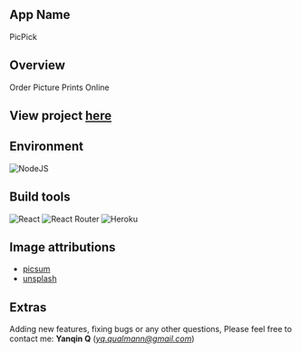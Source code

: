 ## App Name
PicPick
## Overview
Order Picture Prints Online
## View project [here](https://github.com/Qinisfighting/picpick)
## Environment
![NodeJS](https://img.shields.io/badge/node.js-6DA55F?style=for-the-badge&logo=node.js&logoColor=white)
## Build tools
![React](https://img.shields.io/badge/react-%2320232a.svg?style=for-the-badge&logo=react&logoColor=%2361DAFB)
![React Router](https://img.shields.io/badge/React_Router-CA4245?style=for-the-badge&logo=react-router&logoColor=white)
![Heroku](https://img.shields.io/badge/heroku-%23000000.svg?style=for-the-badge&logo=heroku&logoColor=#00C7B7)
## Image attributions
- [picsum](https://picsum.photos/)
- [unsplash](https://unsplash.com/)
## Extras
Adding new features, fixing bugs or any other questions, Please feel free to contact me: **Yanqin Q** (*yq.qualmann@gmail.com*)

